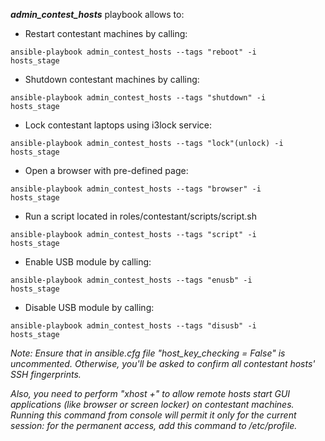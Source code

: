 **_admin_contest_hosts_** playbook allows to: 

* Restart contestant machines by calling:

<code>ansible-playbook admin_contest_hosts --tags "reboot" -i hosts_stage</code>

* Shutdown contestant machines by calling:

<code>ansible-playbook admin_contest_hosts --tags "shutdown" -i hosts_stage</code>

* Lock contestant laptops using i3lock service:

<code>ansible-playbook admin_contest_hosts --tags "lock"(unlock) -i hosts_stage</code>

* Open a browser with pre-defined page:

<code>ansible-playbook admin_contest_hosts --tags "browser" -i hosts_stage</code>

* Run a script located in roles/contestant/scripts/script.sh

<code>ansible-playbook admin_contest_hosts --tags "script" -i hosts_stage</code>

* Enable USB module by calling:

<code>ansible-playbook admin_contest_hosts --tags "enusb" -i hosts_stage</code>

* Disable USB module by calling:

<code>ansible-playbook admin_contest_hosts --tags "disusb" -i hosts_stage</code>




_Note: Ensure that in ansible.cfg file "host_key_checking = False" is uncommented. Otherwise, you'll be asked to confirm all contestant hosts' SSH fingerprints._

_Also, you need to perform "xhost +" to allow remote hosts start GUI applications (like browser or screen locker) on contestant machines. Running this command from console will permit it only for the current session: for the permanent access, add this command to /etc/profile._
